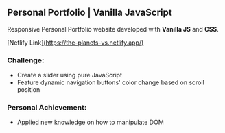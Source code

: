 ## Personal Portfolio | Vanilla JavaScript

Responsive Personal Portfolio website developed with **Vanilla JS** and **CSS**.

[Netlify Link][(https://the-planets-vs.netlify.app/)](https://valeriya-sapega.netlify.app/)

### Challenge:
- Create a slider using pure JavaScript
- Feature dynamic navigation buttons' color change based on scroll position
  
### Personal Achievement:
- Applied new knowledge on how to manipulate DOM
